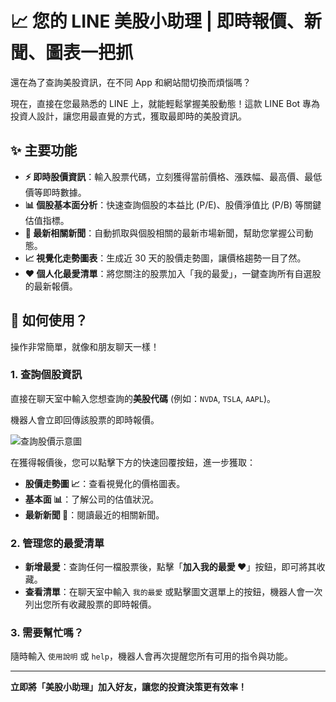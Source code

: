 # 📈 您的 LINE 美股小助理 | 即時報價、新聞、圖表一把抓

還在為了查詢美股資訊，在不同 App 和網站間切換而煩惱嗎？

現在，直接在您最熟悉的 LINE 上，就能輕鬆掌握美股動態！這款 LINE Bot 專為投資人設計，讓您用最直覺的方式，獲取最即時的美股資訊。

## ✨ 主要功能

* **⚡ 即時股價資訊**：輸入股票代碼，立刻獲得當前價格、漲跌幅、最高價、最低價等即時數據。
* **📊 個股基本面分析**：快速查詢個股的本益比 (P/E)、股價淨值比 (P/B) 等關鍵估值指標。
* **📰 最新相關新聞**：自動抓取與個股相關的最新市場新聞，幫助您掌握公司動態。
* **📈 視覺化走勢圖表**：生成近 30 天的股價走勢圖，讓價格趨勢一目了然。
* **❤️ 個人化最愛清單**：將您關注的股票加入「我的最愛」，一鍵查詢所有自選股的最新報價。

## 🤖 如何使用？

操作非常簡單，就像和朋友聊天一樣！

### 1. 查詢個股資訊

直接在聊天室中輸入您想查詢的**美股代碼** (例如：`NVDA`, `TSLA`, `AAPL`)。

機器人會立即回傳該股票的即時報價。

![查詢股價示意圖](https://i.imgur.com/your-screenshot-url.png)

在獲得報價後，您可以點擊下方的快速回覆按鈕，進一步獲取：

* **股價走勢圖 📈**：查看視覺化的價格圖表。
* **基本面 📊**：了解公司的估值狀況。
* **最新新聞 📰**：閱讀最近的相關新聞。

### 2. 管理您的最愛清單

* **新增最愛**：查詢任何一檔股票後，點擊「**加入我的最愛 ❤️**」按鈕，即可將其收藏。
* **查看清單**：在聊天室中輸入 `我的最愛` 或點擊圖文選單上的按鈕，機器人會一次列出您所有收藏股票的即時報價。

### 3. 需要幫忙嗎？

隨時輸入 `使用說明` 或 `help`，機器人會再次提醒您所有可用的指令與功能。

---

**立即將「美股小助理」加入好友，讓您的投資決策更有效率！**
